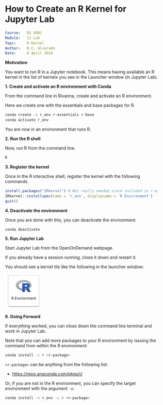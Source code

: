 # How to Create an R Kernel for Jupyter Lab


```yaml
Course:   DS 5001
Module:   11 Lab
Topc:     R Kernel
Author:   R.C. Alvarado
Date:     8 April 2024
```

**Motivation**

You want to run R in a Jupyter notebook. This means having available an R kernel in the list of kernels you see in the Launcher window (in Jupyter Lab).


**1. Create and activate an R environment with Conda**

From the command line in Rivanna, create and activate an R environment. 

Here we create one with the essentials and base packages for R.

```bash
conda create -n r_env r-essentials r-base
conda activate r_env
```

You are now in an environment that runs R.

**2. Run the R shell**

Now, run R from the command line.

```bash
R
```

**3. Register the kernel**

Once in the R interactive shell, register the kernel with the following commands.  

```r
install.packages("IRkernel") # Not really needed since included in r-essentials
IRkernel::installspec(name = 'r_env', displayname = 'R Environment')
quit()
```

**4. Deactivate the environment**

Once you are done with this, you can deactivate the environment.

```bash
conda deactivate
```

**5. Run Jupyter Lab**

Start Jupyter Lab from the OpenOnDemand webpage. 

If you already have a session running, close it down and restart it.

You should see a kernel tile like the following in the launcher window:

![](./r-kernel.png)

**6. Going Forward**

If everything worked, you can close down the command line terminal and work in Jupyter Lab.

Note that you can add more packages to your R environment by issuing the command from within the R environment:

```bash
conda install -c r <r-package>
```

`<r-package>` can be anything from the following list:

- https://repo.anaconda.com/pkgs/r/

Or, if you are not in the R environment, you can specify the target environment with the argument `-n`:

```bash
conda install -n r_env -c r <r-package>
```
